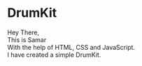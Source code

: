 # DrumKit
Hey There, 
<br>
This is Samar
<br>
With the help of HTML, CSS and JavaScript.
<br>
I have created a simple DrumKit.

